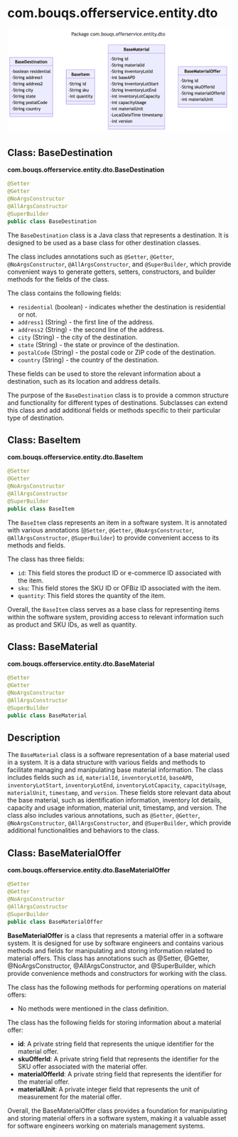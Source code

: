 # com.bouqs.offerservice.entity.dto
![class diagram](./images/com_bouqs_offerservice_entity_dto.png)
## Class: BaseDestination

**com.bouqs.offerservice.entity.dto.BaseDestination**

```java
@Setter
@Getter
@NoArgsConstructor
@AllArgsConstructor
@SuperBuilder
public class BaseDestination 
```
The `BaseDestination` class is a Java class that represents a destination. It is designed to be used as a base class for other destination classes.

The class includes annotations such as `@Setter`, `@Getter`, `@NoArgsConstructor`, `@AllArgsConstructor`, and `@SuperBuilder`, which provide convenient ways to generate getters, setters, constructors, and builder methods for the fields of the class.

The class contains the following fields:
- `residential` (boolean) - indicates whether the destination is residential or not.
- `address1` (String) - the first line of the address.
- `address2` (String) - the second line of the address.
- `city` (String) - the city of the destination.
- `state` (String) - the state or province of the destination.
- `postalCode` (String) - the postal code or ZIP code of the destination.
- `country` (String) - the country of the destination.

These fields can be used to store the relevant information about a destination, such as its location and address details.

The purpose of the `BaseDestination` class is to provide a common structure and functionality for different types of destinations. Subclasses can extend this class and add additional fields or methods specific to their particular type of destination.
## Class: BaseItem

**com.bouqs.offerservice.entity.dto.BaseItem**

```java
@Setter
@Getter
@NoArgsConstructor
@AllArgsConstructor
@SuperBuilder
public class BaseItem 
```
The `BaseItem` class represents an item in a software system. It is annotated with various annotations (`@Setter`, `@Getter`, `@NoArgsConstructor`, `@AllArgsConstructor`, `@SuperBuilder`) to provide convenient access to its methods and fields. 

The class has three fields: 
- `id`: This field stores the product ID or e-commerce ID associated with the item.
- `sku`: This field stores the SKU ID or OFBiz ID associated with the item.
- `quantity`: This field stores the quantity of the item.

Overall, the `BaseItem` class serves as a base class for representing items within the software system, providing access to relevant information such as product and SKU IDs, as well as quantity.
## Class: BaseMaterial

**com.bouqs.offerservice.entity.dto.BaseMaterial**

```java
@Setter
@Getter
@NoArgsConstructor
@AllArgsConstructor
@SuperBuilder
public class BaseMaterial 
```
## Description

The `BaseMaterial` class is a software representation of a base material used in a system. It is a data structure with various fields and methods to facilitate managing and manipulating base material information. The class includes fields such as `id`, `materialId`, `inventoryLotId`, `baseAPD`, `inventoryLotStart`, `inventoryLotEnd`, `inventoryLotCapacity`, `capacityUsage`, `materialUnit`, `timestamp`, and `version`. These fields store relevant data about the base material, such as identification information, inventory lot details, capacity and usage information, material unit, timestamp, and version. The class also includes various annotations, such as `@Setter`, `@Getter`, `@NoArgsConstructor`, `@AllArgsConstructor`, and `@SuperBuilder`, which provide additional functionalities and behaviors to the class.
## Class: BaseMaterialOffer

**com.bouqs.offerservice.entity.dto.BaseMaterialOffer**

```java
@Setter
@Getter
@NoArgsConstructor
@AllArgsConstructor
@SuperBuilder
public class BaseMaterialOffer 
```
**BaseMaterialOffer** is a class that represents a material offer in a software system. It is designed for use by software engineers and contains various methods and fields for manipulating and storing information related to material offers. This class has annotations such as @Setter, @Getter, @NoArgsConstructor, @AllArgsConstructor, and @SuperBuilder, which provide convenience methods and constructors for working with the class.

The class has the following methods for performing operations on material offers:
- No methods were mentioned in the class definition.

The class has the following fields for storing information about a material offer:
- **id**: A private string field that represents the unique identifier for the material offer.
- **skuOfferId**: A private string field that represents the identifier for the SKU offer associated with the material offer.
- **materialOfferId**: A private string field that represents the identifier for the material offer.
- **materialUnit**: A private integer field that represents the unit of measurement for the material offer.

Overall, the BaseMaterialOffer class provides a foundation for manipulating and storing material offers in a software system, making it a valuable asset for software engineers working on materials management systems.

